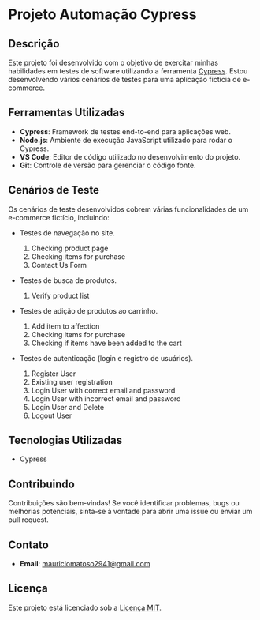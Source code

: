 # Projeto Automação Cypress

## Descrição

Este projeto foi desenvolvido com o objetivo de exercitar minhas habilidades em testes de software utilizando a ferramenta [Cypress](https://www.cypress.io/). Estou desenvolvendo vários cenários de testes para uma aplicação fictícia de e-commerce.

## Ferramentas Utilizadas

- **Cypress**: Framework de testes end-to-end para aplicações web.
- **Node.js**: Ambiente de execução JavaScript utilizado para rodar o Cypress.
- **VS Code**: Editor de código utilizado no desenvolvimento do projeto.
- **Git**: Controle de versão para gerenciar o código fonte.

## Cenários de Teste

Os cenários de teste desenvolvidos cobrem várias funcionalidades de um e-commerce fictício, incluindo:

- Testes de navegação no site.
  1. Checking product page
  2. Checking items for purchase
  3. Contact Us Form

- Testes de busca de produtos.
  1. Verify product list

- Testes de adição de produtos ao carrinho.
  1. Add item to affection
  2. Checking items for purchase
  3. Checking if items have been added to the cart

- Testes de autenticação (login e registro de usuários).
  1. Register User
  2. Existing user registration
  3. Login User with correct email and password
  4. Login User with incorrect email and password
  5. Login User and Delete
  6. Logout User

## Tecnologias Utilizadas

- Cypress

## Contribuindo

Contribuições são bem-vindas! Se você identificar problemas, bugs ou melhorias potenciais, sinta-se à vontade para abrir uma issue ou enviar um pull request.

## Contato

- **Email**: mauriciomatoso2941@gmail.com

## Licença

Este projeto está licenciado sob a [Licença MIT](https://opensource.org/licenses/MIT).
